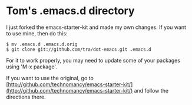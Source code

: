 # Tom's .emacs.d directory

I just forked the emacs-starter-kit and made my own changes.   If you want to use mine, then do this:

	$ mv .emacs.d .emacs.d.orig
	$ git clone git://github.com/tra/dot-emacs.git .emacs.d

For it to work properly, you may need to update some of your packages using 'M-x package'. 

If you want to use the original, go to [http://github.com/technomancy/emacs-starter-kit/](http://github.com/technomancy/emacs-starter-kit/) and follow the directions there.
